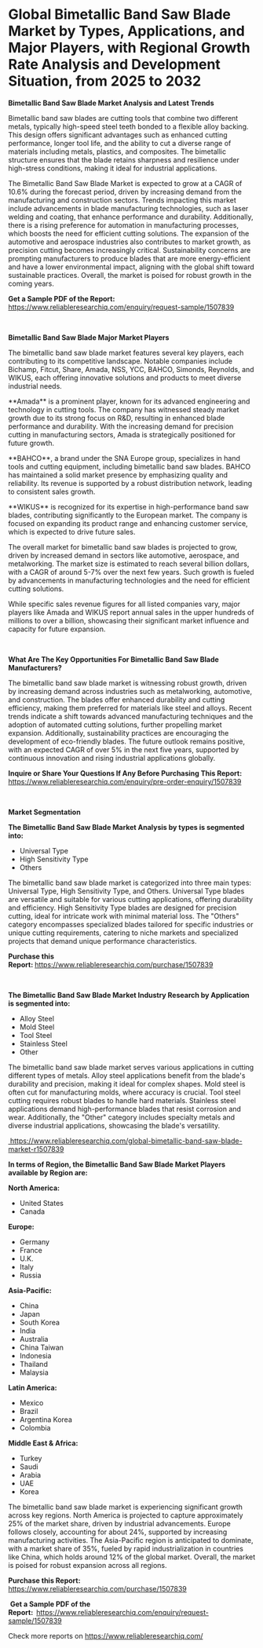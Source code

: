 <p><h1>Global Bimetallic Band Saw Blade Market by Types, Applications, and Major Players, with Regional Growth Rate Analysis and Development Situation, from 2025 to 2032</h1></p><p><strong>Bimetallic Band Saw Blade Market Analysis and Latest Trends</strong></p>
<p><p>Bimetallic band saw blades are cutting tools that combine two different metals, typically high-speed steel teeth bonded to a flexible alloy backing. This design offers significant advantages such as enhanced cutting performance, longer tool life, and the ability to cut a diverse range of materials including metals, plastics, and composites. The bimetallic structure ensures that the blade retains sharpness and resilience under high-stress conditions, making it ideal for industrial applications.</p><p>The Bimetallic Band Saw Blade Market is expected to grow at a CAGR of 10.6% during the forecast period, driven by increasing demand from the manufacturing and construction sectors. Trends impacting this market include advancements in blade manufacturing technologies, such as laser welding and coating, that enhance performance and durability. Additionally, there is a rising preference for automation in manufacturing processes, which boosts the need for efficient cutting solutions. The expansion of the automotive and aerospace industries also contributes to market growth, as precision cutting becomes increasingly critical. Sustainability concerns are prompting manufacturers to produce blades that are more energy-efficient and have a lower environmental impact, aligning with the global shift toward sustainable practices. Overall, the market is poised for robust growth in the coming years.</p></p>
<p><strong>Get a Sample PDF of the Report:&nbsp;</strong> <a href="https://www.reliableresearchiq.com/enquiry/request-sample/1507839?utm_campaign=3066&utm_medium=2&utm_source=Github&utm_content=ia&utm_term=23032025&utm_id=bimetallic-band-saw-blade">https://www.reliableresearchiq.com/enquiry/request-sample/1507839</a></p>
<p>&nbsp;</p>
<p><strong>Bimetallic Band Saw Blade Major Market Players</strong></p>
<p><p>The bimetallic band saw blade market features several key players, each contributing to its competitive landscape. Notable companies include Bichamp, Fitcut, Share, Amada, NSS, YCC, BAHCO, Simonds, Reynolds, and WIKUS, each offering innovative solutions and products to meet diverse industrial needs.</p><p>**Amada** is a prominent player, known for its advanced engineering and technology in cutting tools. The company has witnessed steady market growth due to its strong focus on R&D, resulting in enhanced blade performance and durability. With the increasing demand for precision cutting in manufacturing sectors, Amada is strategically positioned for future growth.</p><p>**BAHCO**, a brand under the SNA Europe group, specializes in hand tools and cutting equipment, including bimetallic band saw blades. BAHCO has maintained a solid market presence by emphasizing quality and reliability. Its revenue is supported by a robust distribution network, leading to consistent sales growth.</p><p>**WIKUS** is recognized for its expertise in high-performance band saw blades, contributing significantly to the European market. The company is focused on expanding its product range and enhancing customer service, which is expected to drive future sales.</p><p>The overall market for bimetallic band saw blades is projected to grow, driven by increased demand in sectors like automotive, aerospace, and metalworking. The market size is estimated to reach several billion dollars, with a CAGR of around 5-7% over the next few years. Such growth is fueled by advancements in manufacturing technologies and the need for efficient cutting solutions.</p><p>While specific sales revenue figures for all listed companies vary, major players like Amada and WIKUS report annual sales in the upper hundreds of millions to over a billion, showcasing their significant market influence and capacity for future expansion.</p></p>
<p>&nbsp;</p>
<p><strong>What Are The Key Opportunities For Bimetallic Band Saw Blade Manufacturers?</strong></p>
<p><p>The bimetallic band saw blade market is witnessing robust growth, driven by increasing demand across industries such as metalworking, automotive, and construction. The blades offer enhanced durability and cutting efficiency, making them preferred for materials like steel and alloys. Recent trends indicate a shift towards advanced manufacturing techniques and the adoption of automated cutting solutions, further propelling market expansion. Additionally, sustainability practices are encouraging the development of eco-friendly blades. The future outlook remains positive, with an expected CAGR of over 5% in the next five years, supported by continuous innovation and rising industrial applications globally.</p></p>
<p><strong>Inquire or Share Your Questions If Any Before Purchasing This Report:</strong> <a href="https://www.reliableresearchiq.com/enquiry/pre-order-enquiry/1507839?utm_campaign=3066&utm_medium=2&utm_source=Github&utm_content=ia&utm_term=23032025&utm_id=bimetallic-band-saw-blade">https://www.reliableresearchiq.com/enquiry/pre-order-enquiry/1507839</a></p>
<p>&nbsp;</p>
<p><strong>Market Segmentation</strong></p>
<p><strong>The Bimetallic Band Saw Blade Market Analysis by types is segmented into:</strong></p>
<p><ul><li>Universal Type</li><li>High Sensitivity Type</li><li>Others</li></ul></p>
<p><p>The bimetallic band saw blade market is categorized into three main types: Universal Type, High Sensitivity Type, and Others. Universal Type blades are versatile and suitable for various cutting applications, offering durability and efficiency. High Sensitivity Type blades are designed for precision cutting, ideal for intricate work with minimal material loss. The "Others" category encompasses specialized blades tailored for specific industries or unique cutting requirements, catering to niche markets and specialized projects that demand unique performance characteristics.</p></p>
<p><strong>Purchase this Report:&nbsp;</strong><a href="https://www.reliableresearchiq.com/purchase/1507839?utm_campaign=3066&utm_medium=2&utm_source=Github&utm_content=ia&utm_term=23032025&utm_id=bimetallic-band-saw-blade">https://www.reliableresearchiq.com/purchase/1507839</a></p>
<p>&nbsp;</p>
<p><strong>The Bimetallic Band Saw Blade Market Industry Research by Application is segmented into:</strong></p>
<p><ul><li>Alloy Steel</li><li>Mold Steel</li><li>Tool Steel</li><li>Stainless Steel</li><li>Other</li></ul></p>
<p><p>The bimetallic band saw blade market serves various applications in cutting different types of metals. Alloy steel applications benefit from the blade's durability and precision, making it ideal for complex shapes. Mold steel is often cut for manufacturing molds, where accuracy is crucial. Tool steel cutting requires robust blades to handle hard materials. Stainless steel applications demand high-performance blades that resist corrosion and wear. Additionally, the "Other" category includes specialty metals and diverse industrial applications, showcasing the blade's versatility.</p></p>
<p><a href="https://www.reliableresearchiq.com/global-bimetallic-band-saw-blade-market-r1507839?utm_campaign=3066&utm_medium=2&utm_source=Github&utm_content=ia&utm_term=23032025&utm_id=bimetallic-band-saw-blade">&nbsp;https://www.reliableresearchiq.com/global-bimetallic-band-saw-blade-market-r1507839</a></p>
<p><strong>In terms of Region, the Bimetallic Band Saw Blade Market Players available by Region are:</strong></p>
<p>
    <p> <strong> North America: </strong>
        <ul>
            <li>United States</li>
            <li>Canada</li>
        </ul>
        </p> 
    <p> <strong> Europe: </strong>
        <ul>
            <li>Germany</li>
            <li>France</li>
            <li>U.K.</li>
            <li>Italy</li>
            <li>Russia</li>
        </ul>
        </p> 
    <p> <strong> Asia-Pacific: </strong>
        <ul>
            <li>China</li>
            <li>Japan</li>
            <li>South Korea</li>
            <li>India</li>
            <li>Australia</li>
            <li>China Taiwan</li>
            <li>Indonesia</li>
            <li>Thailand</li>
            <li>Malaysia</li>
        </ul>
        </p> 
    <p> <strong> Latin America: </strong>
        <ul>
            <li>Mexico</li>
            <li>Brazil</li>
            <li>Argentina Korea</li>
            <li>Colombia</li>
        </ul>
        </p> 
    <p> <strong> Middle East & Africa: </strong>
        <ul>
            <li>Turkey</li>
            <li>Saudi</li>
            <li>Arabia</li>
            <li>UAE</li>
            <li>Korea</li>
        </ul>
    </p>
    </p>
<p><p>The bimetallic band saw blade market is experiencing significant growth across key regions. North America is projected to capture approximately 25% of the market share, driven by industrial advancements. Europe follows closely, accounting for about 24%, supported by increasing manufacturing activities. The Asia-Pacific region is anticipated to dominate, with a market share of 35%, fueled by rapid industrialization in countries like China, which holds around 12% of the global market. Overall, the market is poised for robust expansion across all regions.</p></p>
<p><strong>Purchase this Report: </strong><a href="https://www.reliableresearchiq.com/purchase/1507839?utm_campaign=3066&utm_medium=2&utm_source=Github&utm_content=ia&utm_term=23032025&utm_id=bimetallic-band-saw-blade">https://www.reliableresearchiq.com/purchase/1507839</a></p>
<p>&nbsp;<strong>Get a Sample PDF of the Report:&nbsp;&nbsp;</strong><a href="https://www.reliableresearchiq.com/enquiry/request-sample/1507839?utm_campaign=3066&utm_medium=2&utm_source=Github&utm_content=ia&utm_term=23032025&utm_id=bimetallic-band-saw-blade">https://www.reliableresearchiq.com/enquiry/request-sample/1507839</a></p>
<p><strong></strong></p>
<p>Check more reports on <a href="https://www.reliableresearchiq.com/?utm_campaign=3066&utm_medium=2&utm_source=Github&utm_content=ia&utm_term=23032025&utm_id=bimetallic-band-saw-blade">https://www.reliableresearchiq.com/</a></p>